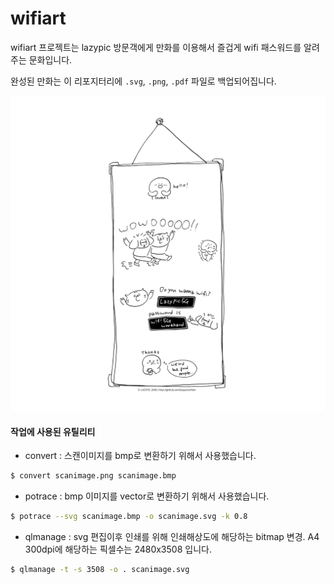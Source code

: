 # wifiart
wifiart 프로젝트는 lazypic 방문객에게 만화를 이용해서
즐겁게 wifi 패스워드를 알려주는 문화입니다.

완성된 만화는 이 리포지터리에 `.svg`, `.png`, `.pdf` 파일로 백업되어집니다.

![wifiart](wifi_art.png "Wifi Art")

#### 작업에 사용된 유틸리티
- convert : 스캔이미지를 bmp로 변환하기 위해서 사용했습니다.

```bash
$ convert scanimage.png scanimage.bmp
```

- potrace : bmp 이미지를 vector로 변환하기 위해서 사용했습니다.

```bash
$ potrace --svg scanimage.bmp -o scanimage.svg -k 0.8
```

- qlmanage : svg 편집이후 인쇄를 위해 인쇄해상도에 해당하는 bitmap 변경. A4 300dpi에 해당하는 픽셀수는 2480x3508 입니다.

```bash
$ qlmanage -t -s 3508 -o . scanimage.svg
```
